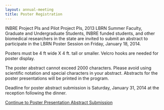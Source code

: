 ```yaml
---
layout: annual-meeting
title: Poster Registration
---
```


INBRE Project PIs and Pilot Project PIs, 2013 LBRN Summer Faculty, Graduate and Undergraduate Students, INBRE funded students, and other biomedical researchers in the state are invited to submit an abstract to participate in the LBRN Poster Session on Friday, January 18, 2014.

Posters must be 4 ft wide X 4 ft. tall or smaller. <span class="text-error">Velcro hooks are needed for poster display.</span>

The poster abstract cannot exceed 2000 characters. Please avoid using scientific notation and special characters in your abstract. Abstracts for the poster presentations will be printed in the program.

<p class="text-error">Deadline for poster abstract submission is Saturday, January 31, 2014 at the reception following the dinner.</p>

<a href="https://redcap.lbrn.lsu.edu/surveys/?s=gFiQIE" class="btn btn-info btn-large">Continue to Poster Presentation Abstract Submission</a>